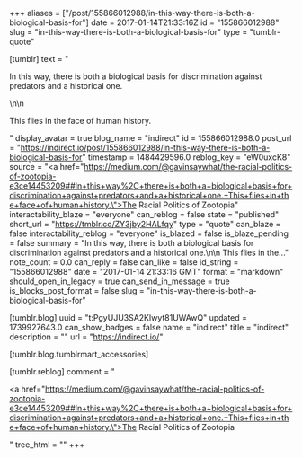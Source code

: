 +++
aliases = ["/post/155866012988/in-this-way-there-is-both-a-biological-basis-for"]
date = 2017-01-14T21:33:16Z
id = "155866012988"
slug = "in-this-way-there-is-both-a-biological-basis-for"
type = "tumblr-quote"

[tumblr]
text = "<p>In this way, there is both a biological basis for discrimination against predators and a historical one.</p>\n\n<p>This flies in the face of human history.</p>"
display_avatar = true
blog_name = "indirect"
id = 155866012988.0
post_url = "https://indirect.io/post/155866012988/in-this-way-there-is-both-a-biological-basis-for"
timestamp = 1484429596.0
reblog_key = "eW0uxcK8"
source = "<a href=\"https://medium.com/@gavinsaywhat/the-racial-politics-of-zootopia-e3ce14453209##In+this+way%2C+there+is+both+a+biological+basis+for+discrimination+against+predators+and+a+historical+one.+This+flies+in+the+face+of+human+history.\">The Racial Politics of Zootopia</a>"
interactability_blaze = "everyone"
can_reblog = false
state = "published"
short_url = "https://tmblr.co/ZY3jby2HALfqy"
type = "quote"
can_blaze = false
interactability_reblog = "everyone"
is_blazed = false
is_blaze_pending = false
summary = "In this way, there is both a biological basis for discrimination against predators and a historical one.\n\n This flies in the..."
note_count = 0.0
can_reply = false
can_like = false
id_string = "155866012988"
date = "2017-01-14 21:33:16 GMT"
format = "markdown"
should_open_in_legacy = true
can_send_in_message = true
is_blocks_post_format = false
slug = "in-this-way-there-is-both-a-biological-basis-for"

[tumblr.blog]
uuid = "t:PgyUJU3SA2Klwyt81UWAwQ"
updated = 1739927643.0
can_show_badges = false
name = "indirect"
title = "indirect"
description = ""
url = "https://indirect.io/"

[tumblr.blog.tumblrmart_accessories]

[tumblr.reblog]
comment = "<p><a href=\"https://medium.com/@gavinsaywhat/the-racial-politics-of-zootopia-e3ce14453209##In+this+way%2C+there+is+both+a+biological+basis+for+discrimination+against+predators+and+a+historical+one.+This+flies+in+the+face+of+human+history.\">The Racial Politics of Zootopia</a></p>"
tree_html = ""
+++
